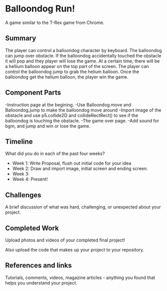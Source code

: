 # Balloondog Run!
 
A game similar to the T-Rex game from Chrome.
 
## Summary
 
The player can control a balloondog character by keyboard. The balloondog can jump over obstacle.
If the balloondog accidentally touched the obstacle it will pop and they player will lose the game.
At a certain time, there will be a hellium balloon appear on the top part of the screen. The player can control the balloondog jump to grab the helium balloon.
Once the balloondog get the helium balloon, the player win the game.

## Component Parts
-Instruction page at the begining.
-Use Balloondog.move and Balloondog.jump to make the balloondog move around
-Import image of the obstacle and use p5.collide2D and collideRectRect() to see if the balloondog is touching the obstacle.
-The game over page.
-Add sound for bgm, and jump and win or lose the game.

## Timeline

What did you do in each of the past four weeks?

- Week 1: Write Proposal, flush out initial code for your idea
- Week 2: Draw and import image, initial screen and ending screen.
- Week 3:
- Week 4: Present!
 
## Challenges

A brief discussion of what was hard, challenging, or unexpected about your project.

## Completed Work

Upload photos and videos of your completed final project!

Also upload the code that makes up your project to your repository.

## References and links

Tutorials, comments, videos, magazine articles - anything you found that helps you understand your project.
